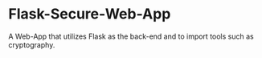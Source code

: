 # Flask-Secure-Web-App
A Web-App that utilizes Flask as the back-end and to import tools such as cryptography.
